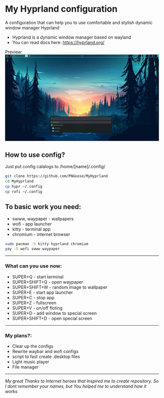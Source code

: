 # My Hyprland configuration
A configuration that can help you 
to use comfortable and stylish dynamic
window manager Hyprland
* Hyprland is a dynamic window manager based on wayland
* You can read docs here: https://hyprland.org/

Preview:
<img src="screen.png" alt="альтернативный текст">

## How to use config?
Just put config calalogs to /home/[name]/.config/
```bash
git clone https://github.com/PNGoose/MyHyprland
cd MyHyprland
cp hypr ~/.config
cp rofi ~/.config
```


## To basic work you need:
* swww, waypaper - wallpapers
* wofi - app launcher
* kitty - terminal app
* chromium - internet browser

```bash
sudo pacman -S kitty hyprland chromium
yay -S wofi swww waypaper
```
---
### What can you use now:
* SUPER+Q - start terminal
* SUPER+SHIFT+Q - open waypaper
* SUPER+SHIFT+W - random image to wallpaper
* SUPER+E - start app launcher
* SUPER+C - stop app
* SUPER+Z - fullscreen
* SUPER+V - on/off floting
* SUPER+D - add window to special screen
* SUPER+SHIFT+D - open special screen

---
### My plans?:
* Clear up the configs
* Rewrite waybar and wofi configs
* script to fast create .desktop files
* Light music player
* File manager

---
_My great Thanks to Internet heroes that inspired me to create repository. 
So I dont remember your names, but You helped me to understand how it works_
